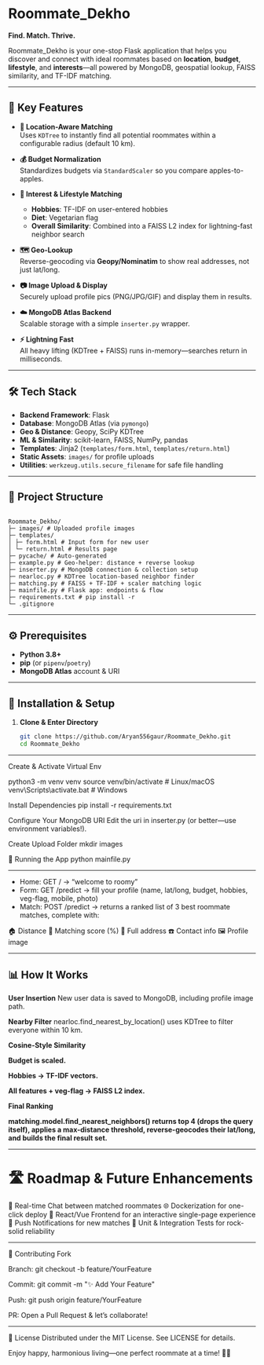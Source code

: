 # Roommate_Dekho
**Find. Match. Thrive.**  

Roommate_Dekho is your one-stop Flask application that helps you discover and connect with ideal roommates based on **location**, **budget**, **lifestyle**, and **interests**—all powered by MongoDB, geospatial lookup, FAISS similarity, and TF-IDF matching.

---

## 🚀 Key Features

- **📍 Location-Aware Matching**  
  Uses `KDTree` to instantly find all potential roommates within a configurable radius (default 10 km).

- **💰 Budget Normalization**  
  Standardizes budgets via `StandardScaler` so you compare apples-to-apples.

- **🎯 Interest & Lifestyle Matching**  
  - **Hobbies**: TF-IDF on user-entered hobbies  
  - **Diet**: Vegetarian flag  
  - **Overall Similarity**: Combined into a FAISS L2 index for lightning-fast neighbor search

- **🗺️ Geo-Lookup**  
  Reverse-geocoding via **Geopy/Nominatim** to show real addresses, not just lat/long.

- **📷 Image Upload & Display**  
  Securely upload profile pics (PNG/JPG/GIF) and display them in results.

- **☁️ MongoDB Atlas Backend**  
  Scalable storage with a simple `inserter.py` wrapper.

- **⚡️ Lightning Fast**  
  All heavy lifting (KDTree + FAISS) runs in-memory—searches return in milliseconds.

---

## 🛠️ Tech Stack

- **Backend Framework**: Flask  
- **Database**: MongoDB Atlas (via `pymongo`)  
- **Geo & Distance**: Geopy, SciPy KDTree  
- **ML & Similarity**: scikit-learn, FAISS, NumPy, pandas  
- **Templates**: Jinja2 (`templates/form.html`, `templates/return.html`)  
- **Static Assets**: `images/` for profile uploads  
- **Utilities**: `werkzeug.utils.secure_filename` for safe file handling

---

## 📁 Project Structure

```

Roommate_Dekho/
├─ images/ # Uploaded profile images
├─ templates/
│ ├─ form.html # Input form for new user
│ └─ return.html # Results page
├─ pycache/ # Auto-generated
├─ example.py # Geo-helper: distance + reverse lookup
├─ inserter.py # MongoDB connection & collection setup
├─ nearloc.py # KDTree location-based neighbor finder
├─ matching.py # FAISS + TF-IDF + scaler matching logic
├─ mainfile.py # Flask app: endpoints & flow
├─ requirements.txt # pip install -r
└─ .gitignore
```

---

## ⚙️ Prerequisites

- **Python 3.8+**  
- **pip** (or `pipenv`/`poetry`)  
- **MongoDB Atlas** account & URI

---

## 🔧 Installation & Setup

1. **Clone & Enter Directory**  
   ```bash
   git clone https://github.com/Aryan556gaur/Roommate_Dekho.git
   cd Roommate_Dekho

---

Create & Activate Virtual Env

python3 -m venv venv
source venv/bin/activate      # Linux/macOS
venv\Scripts\activate.bat     # Windows

Install Dependencies
pip install -r requirements.txt

Configure Your MongoDB URI
Edit the uri in inserter.py (or better—use environment variables!).

Create Upload Folder
mkdir images

🚀 Running the App
python mainfile.py

---

- Home: GET / → “welcome to roomy”
- Form: GET /predict → fill your profile (name, lat/long, budget, hobbies, veg-flag, mobile, photo)
- Match: POST /predict → returns a ranked list of 3 best roommate matches, complete with:

🏠 Distance
💬 Matching score (%)
📍 Full address
☎️ Contact info
🖼️ Profile image

---

## 📊 How It Works

**User Insertion**
New user data is saved to MongoDB, including profile image path.

**Nearby Filter**
nearloc.find_nearest_by_location() uses KDTree to filter everyone within 10 km.

**Cosine-Style Similarity**

**Budget is scaled.**

**Hobbies → TF-IDF vectors.**

**All features + veg-flag → FAISS L2 index.**

**Final Ranking**

**matching.model.find_nearest_neighbors() returns top 4 (drops the query itself), applies a max-distance threshold, reverse-geocodes their lat/long, and builds the final result set.**

---

# 🛣️ Roadmap & Future Enhancements

🔄 Real-time Chat between matched roommates
🌐 Dockerization for one-click deploy
📱 React/Vue Frontend for an interactive single-page experience
🔔 Push Notifications for new matches
🧪 Unit & Integration Tests for rock-solid reliability

---

🤝 Contributing
Fork

Branch: git checkout -b feature/YourFeature

Commit: git commit -m "✨ Add Your Feature"

Push: git push origin feature/YourFeature

PR: Open a Pull Request & let’s collaborate!

---

📄 License
Distributed under the MIT License. See LICENSE for details.

Enjoy happy, harmonious living—one perfect roommate at a time! 🏡✨
